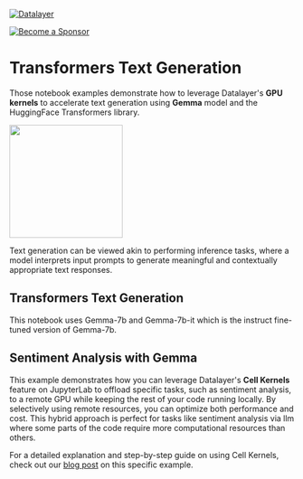 [![Datalayer](https://assets.datalayer.tech/datalayer-25.svg)](https://datalayer.io)

[![Become a Sponsor](https://img.shields.io/static/v1?label=Become%20a%20Sponsor&message=%E2%9D%A4&logo=GitHub&style=flat&color=1ABC9C)](https://github.com/sponsors/datalayer)

# Transformers Text Generation

Those notebook examples demonstrate how to leverage Datalayer's **GPU kernels** to accelerate text generation using **Gemma** model and the HuggingFace Transformers library.

<img src="https://huggingface.co/datasets/huggingface/brand-assets/resolve/main/hf-logo-with-title.png" width="200"/>

Text generation can be viewed akin to performing inference tasks, where a model interprets input prompts to generate meaningful and contextually appropriate text responses.

## Transformers Text Generation

This notebook uses Gemma-7b and Gemma-7b-it which is the instruct fine-tuned version of Gemma-7b.

## Sentiment Analysis with Gemma

This example demonstrates how you can leverage Datalayer's **Cell Kernels** feature on JupyterLab to offload specific tasks, such as sentiment analysis, to a remote GPU while keeping the rest of your code running locally. By selectively using remote resources, you can optimize both performance and cost. This hybrid approach is perfect for tasks like sentiment analysis via llm where some parts of the code require more computational resources than others.

For a detailed explanation and step-by-step guide on using Cell Kernels, check out our [blog post](https://datalayer.blog/2024/08/23/cell-kernels) on this specific example.

